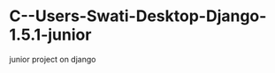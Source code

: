 C--Users-Swati-Desktop-Django-1.5.1-junior
==========================================

junior project on django

